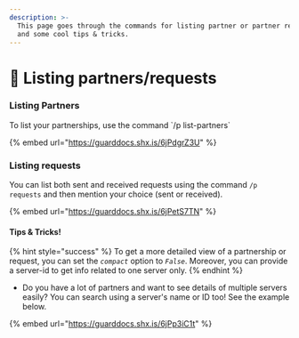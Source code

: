 ```yaml
---
description: >-
  This page goes through the commands for listing partner or partner requests
  and some cool tips & tricks.
---
```


# 📜 Listing partners/requests

### Listing Partners

To list your partnerships, use the command \`/p list-partners\`

{% embed url="https://guarddocs.shx.is/6jPdgrZ3U" %}

### Listing requests

You can list both sent and received requests using the command `/p requests` and then mention your choice (sent or received).

{% embed url="https://guarddocs.shx.is/6jPetS7TN" %}

#### Tips & Tricks!

{% hint style="success" %}
To get a more detailed view of a partnership or request, you can set the _`compact`_ option to _`False`_. Moreover, you can provide a server-id to get info related to one server only.
{% endhint %}

* Do you have a lot of partners and want to see details of multiple servers easily? You can search using a server's name or ID too! See the example below.

{% embed url="https://guarddocs.shx.is/6jPp3iC1t" %}
